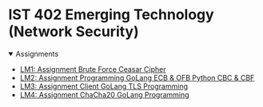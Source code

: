 # IST 402 Emerging Technology (Network Security)

<details open>
<summary>Assignments</summary>

- [LM1: Assignment Brute Force Ceasar Cipher](https://github.com/dharmik529/IST402/tree/main/LM1_BFCC)
- [LM2: Assignment Programming GoLang ECB & OFB Python CBC & CBF](https://github.com/dharmik529/IST402/tree/main/LM2_ECB%26OFB_CBC%26CBF)
- [LM3: Assignment Client GoLang TLS Programming](https://github.com/dharmik529/IST402/tree/main/LM3_TLS)
- [LM4: Assignment ChaCha20 GoLang Programming](https://github.com/dharmik529/IST402/tree/main/LM4_ChaCha20)
</details>

